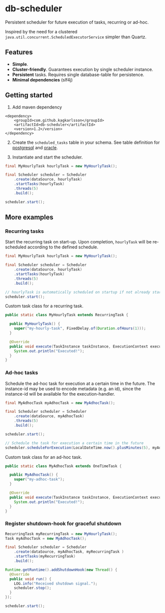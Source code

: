 # db-scheduler

Persistent scheduler for future execution of tasks, recurring or ad-hoc.

Inspired by the need for a clustered `java.util.concurrent.ScheduledExecutorService` simpler than Quartz.

## Features

* **Simple**.
* **Cluster-friendly**. Guarantees execution by single scheduler instance.
* **Persistent** tasks. Requires single database-table for persistence.
* **Minimal dependencies** (slf4j)

## Getting started

1. Add maven dependency
```
<dependency>
    <groupId>com.github.kagkarlsson</groupId>
  	<artifactId>db-scheduler</artifactId>
  	<version>1.2</version>
</dependency>
```

2. Create the `scheduled_tasks` table in your schema. See table definition for [postgresql](https://github.com/kagkarlsson/db-scheduler/blob/master/src/test/resources/postgresql_tables.sql) and [oracle](https://github.com/kagkarlsson/db-scheduler/blob/master/src/test/resources/oracle_tables.sql).

3. Instantiate and start the scheduler.

```java
final MyHourlyTask hourlyTask = new MyHourlyTask();

final Scheduler scheduler = Scheduler
    .create(dataSource, hourlyTask)
    .startTasks(hourlyTask)
    .threads(5)
    .build();

scheduler.start();
```

## More examples
### Recurring tasks

Start the recurring task on start-up. Upon completion, `hourlyTask` will be re-scheduled according to the defined schedule.

```java
final MyHourlyTask hourlyTask = new MyHourlyTask();

final Scheduler scheduler = Scheduler
    .create(dataSource, hourlyTask)
    .startTasks(hourlyTask)
    .threads(5)
    .build();

// hourlyTask is automatically scheduled on startup if not already started (i.e. in the db)
scheduler.start();
```

Custom task class for a recurring task.

```java
public static class MyHourlyTask extends RecurringTask {

  public MyHourlyTask() {
    super("my-hourly-task", FixedDelay.of(Duration.ofHours(1)));
  }

  @Override
  public void execute(TaskInstance taskInstance, ExecutionContext executionContext) {
    System.out.println("Executed!");
  }
}
```



### Ad-hoc tasks

Schedule the ad-hoc task for execution at a certain time in the future. The instance-id may be used to encode metadata (e.g. an id), since the instance-id will be available for the execution-handler.

```java
final MyAdhocTask myAdhocTask = new MyAdhocTask();

final Scheduler scheduler = Scheduler
    .create(dataSource, myAdhocTask)
    .threads(5)
    .build();

scheduler.start();

// Schedule the task for execution a certain time in the future
scheduler.scheduleForExecution(LocalDateTime.now().plusMinutes(5), myAdhocTask.instance("1045"));
```

Custom task class for an ad-hoc task.

```java
public static class MyAdhocTask extends OneTimeTask {

  public MyAdhocTask() {
    super("my-adhoc-task");
  }

  @Override
  public void execute(TaskInstance taskInstance, ExecutionContext executionContext) {
    System.out.println("Executed!");
  }
}
```

### Register shutdown-hook for graceful shutdown

```java
RecurringTask myRecurringTask = new MyHourlyTask();
Task myAdhocTask = new MyAdhocTask();

final Scheduler scheduler = Scheduler
    .create(dataSource, myAdhocTask, myRecurringTask )
    .startTasks(myRecurringTask)
    .build();

Runtime.getRuntime().addShutdownHook(new Thread() {
  @Override
  public void run() {
    LOG.info("Received shutdown signal.");
    scheduler.stop();
  }
});

scheduler.start();
```
